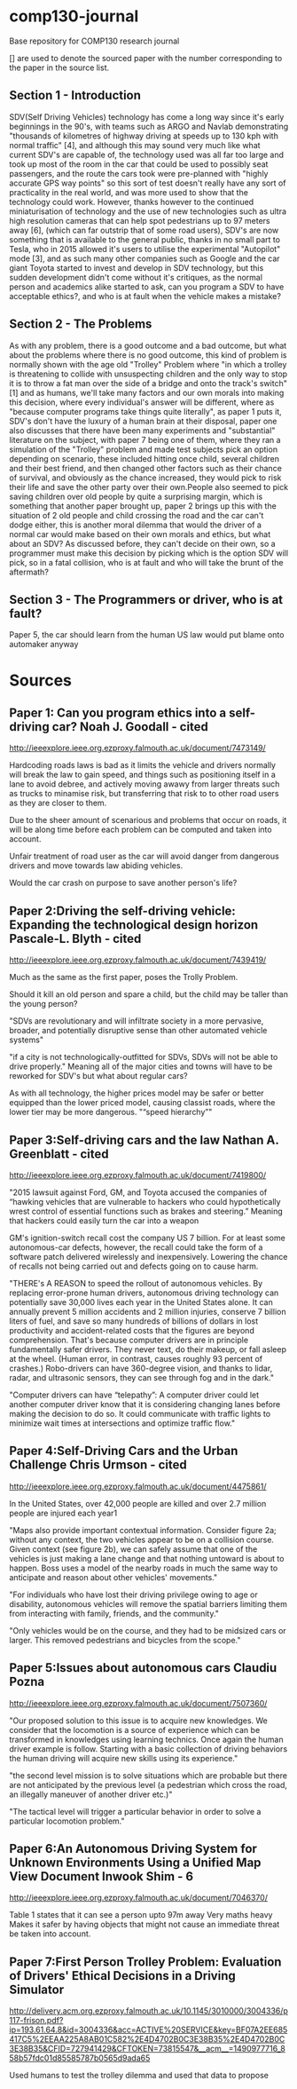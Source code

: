 # comp130-journal
Base repository for COMP130 research journal

[] are used to denote the sourced paper with the number corresponding to the paper in the source list.

## Section 1 - Introduction
SDV(Self Driving Vehicles) technology has come a long way since it's early beginnings in the 90's, with teams such as ARGO and Navlab demonstrating "thousands of kilometres of highway driving at speeds up to 130 kph with normal traffic" [4], and although this may sound very much like what current SDV's are capable of, the technology used was all far too large and took up most of the room in the car that could be used to possibly seat passengers,  and the route the cars took were pre-planned with "highly accurate GPS way points" so this sort of test doesn't really have any sort of practicality in the real world, and was more used to show that the technology could work. However, thanks however to the continued miniaturisation of technology and the use of new technologies such as ultra high resolution cameras that can help spot pedestrians up to 97 meters away [6], (which can far outstrip that of some road users), SDV's are now something that is available to the general public, thanks in no small part to Tesla, who in 2015 allowed it's users to utilise the experimental "Autopilot" mode [3], and as such many other companies such as Google and the car giant Toyota started to invest and develop in SDV technology, but this sudden development didn't come without it's critiques, as the normal person and academics alike started to ask, can you program a SDV to have acceptable ethics?, and who is at fault when the vehicle makes a mistake?

## Section 2 - The Problems
As with any problem, there is a good outcome and a bad outcome, but what about the problems where there is no good outcome, this kind of problem is normally shown with the age old "Trolley" Problem where "in which a trolley is threatening to collide with unsuspecting children and the only way to stop it is to throw a fat man over the side of a bridge and onto the track's switch" [1] and as humans, we'll take many factors and our own morals into making this decision, where every individual's answer will be different, where as "because computer programs take things quite literally", as paper 1 puts it, SDV's don't have the luxury of a human brain at their disposal, paper one also discusses that there have been many experiments and "substantial" literature on the subject, with paper 7 being one of them, where they ran a simulation of the "Trolley" problem and made test subjects pick an option depending on scenario, these included hitting once child, several children and their best friend, and then changed other factors such as their chance of survival, and obviously as the chance increased, they would pick to risk their life and save the other party over their own.People also seemed to pick saving children over old people by quite a surprising margin, which is something that another paper brought up, paper 2 brings up this with the situation of 2 old people and child crossing the road and the car can't dodge either, this is another moral dilemma that would the driver of a normal car would make based on their own morals and ethics, but what about an SDV? As discussed before, they can't decide on their own, so a programmer must make this decision by picking which is the option SDV will pick, so in a fatal collision, who is at fault and who will take the brunt of the aftermath?

## Section 3 - The Programmers or driver, who is at fault?


Paper 5, the car should learn from the human
US law would put blame onto automaker anyway














# Sources
## Paper 1: Can you program ethics into a self-driving car? Noah J. Goodall - cited
http://ieeexplore.ieee.org.ezproxy.falmouth.ac.uk/document/7473149/

Hardcoding roads laws is bad as it limits the vehicle and drivers normally will break the law to gain speed, and things such as positioning itself in a lane to avoid debree, and actively moving awawy from larger threats such as trucks to minamise risk, but transferring that risk to to other road users as they are closer to them. 

Due to the sheer amount of scenarious and problems that occur on roads, it will be  along time before each problem can be computed and taken into account.

Unfair treatment of road user as the car will avoid danger from dangerous drivers and move towards law abiding vehicles.

Would the car crash on purpose to save another person's life? 

## Paper 2:Driving the self-driving vehicle: Expanding the technological design horizon Pascale-L. Blyth - cited
http://ieeexplore.ieee.org.ezproxy.falmouth.ac.uk/document/7439419/

Much as the same as the first paper, poses the Trolly Problem.

Should it kill an old person and spare a child, but the child may be taller than the young person? 

"SDVs are revolutionary and will infiltrate society in a more pervasive, broader, and potentially disruptive sense than other automated vehicle systems"

"if a city is not technologically-outfitted for SDVs, SDVs will not be able to drive properly." Meaning all of the major cities and towns will have to be reworked for SDV's but what about regular cars?

As with all technology, the higher prices model may be safer or better equipped than the lower priced model, causing classist roads, where the lower tier may be more dangerous. "“speed hierarchy”"

## Paper 3:Self-driving cars and the law Nathan A. Greenblatt - cited
http://ieeexplore.ieee.org.ezproxy.falmouth.ac.uk/document/7419800/

"2015 lawsuit against Ford, GM, and Toyota accused the companies of “hawking vehicles that are vulnerable to hackers who could hypothetically wrest control of essential functions such as brakes and steering.” Meaning that hackers could easily turn the car into a weapon

GM's ignition-switch recall cost the company US 7 billion. For at least some autonomous-car defects, however, the recall could take the form of a software patch delivered wirelessly and inexpensively. Lowering the chance of recalls not being carried out and defects going on to cause harm. 

"THERE's A REASON to speed the rollout of autonomous vehicles. By replacing error-prone human drivers, autonomous driving technology can potentially save 30,000 lives each year in the United States alone. It can annually prevent 5 million accidents and 2 million injuries, conserve 7 billion liters of fuel, and save so many hundreds of billions of dollars in lost productivity and accident-related costs that the figures are beyond comprehension. That's because computer drivers are in principle fundamentally safer drivers. They never text, do their makeup, or fall asleep at the wheel. (Human error, in contrast, causes roughly 93 percent of crashes.) Robo-drivers can have 360-degree vision, and thanks to lidar, radar, and ultrasonic sensors, they can see through fog and in the dark."

"Computer drivers can have “telepathy”: A computer driver could let another computer driver know that it is considering changing lanes before making the decision to do so. It could communicate with traffic lights to minimize wait times at intersections and optimize traffic flow."

## Paper 4:Self-Driving Cars and the Urban Challenge Chris Urmson - cited
http://ieeexplore.ieee.org.ezproxy.falmouth.ac.uk/document/4475861/

In the United States, over 42,000 people are killed and over 2.7 million people are injured each year1

"Maps also provide important contextual information. Consider figure 2a; without any context, the two vehicles appear to be on a collision course. Given context (see figure 2b), we can safely assume that one of the vehicles is just making a lane change and that nothing untoward is about to happen. Boss uses a model of the nearby roads in much the same way to anticipate and reason about other vehicles' movements."

"For individuals who have lost their driving privilege owing to age or disability, autonomous vehicles will remove the spatial barriers limiting them from interacting with family, friends, and the community."

"Only vehicles would be on the course, and they had to be midsized cars or larger. This removed pedestrians and bicycles from the scope."


## Paper 5:Issues about autonomous cars Claudiu Pozna                
http://ieeexplore.ieee.org.ezproxy.falmouth.ac.uk/document/7507360/

"Our proposed solution to this issue is to acquire new knowledges. We consider that the locomotion is a source of experience which can be transformed in knowledges using learning technics. Once again the human driver example is follow. Starting with a basic collection of driving behaviors the human driving will acquire new skills using its experience."

"the second level mission is to solve situations which are probable but there are not anticipated by the previous level (a pedestrian which cross the road, an illegally maneuver of another driver etc.)"

"The tactical level will trigger a particular behavior in order to solve a particular locomotion problem."

## Paper 6:An Autonomous Driving System for Unknown Environments Using a Unified Map View Document Inwook Shim - 6
http://ieeexplore.ieee.org.ezproxy.falmouth.ac.uk/document/7046370/

Table 1 states that it can see a person upto 97m away
Very maths heavy 
Makes it safer by having objects that might not cause an immediate threat be taken into account. 

## Paper 7:First Person Trolley Problem: Evaluation of Drivers' Ethical Decisions in a Driving Simulator
http://delivery.acm.org.ezproxy.falmouth.ac.uk/10.1145/3010000/3004336/p117-frison.pdf?ip=193.61.64.8&id=3004336&acc=ACTIVE%20SERVICE&key=BF07A2EE685417C5%2EEAA225A8AB01C582%2E4D4702B0C3E38B35%2E4D4702B0C3E38B35&CFID=727941429&CFTOKEN=73815547&__acm__=1490977716_858b57fdc01d85585787b0565d9ada65

Used humans to test the trolley dilemma and used that data to propose 
